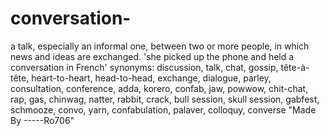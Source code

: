 # conversation-
a talk, especially an informal one, between two or more people, in which news and ideas are exchanged.
'she picked up the phone and held a conversation in French'
synonyms: discussion, talk, chat, gossip, tête-à-tête, heart-to-heart, head-to-head, exchange, dialogue, parley, consultation, conference, adda, korero, confab, jaw, powwow, chit-chat, rap, gas, chinwag, natter, rabbit, crack, bull session, skull session, gabfest, schmooze, convo, yarn, confabulation, palaver, colloquy, converse
"Made By -----Ro706"
